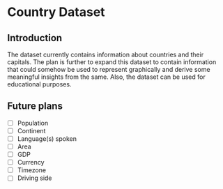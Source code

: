 # Country Dataset

## Introduction

The dataset currently contains information about countries and their capitals. The plan is further to expand this dataset to contain information that could somehow be used
to represent graphically and derive some meaningful insights from the same. Also, the dataset can be used for educational purposes.

## Future plans

- [ ] Population
- [ ] Continent
- [ ] Language(s) spoken
- [ ] Area
- [ ] GDP
- [ ] Currency
- [ ] Timezone
- [ ] Driving side
